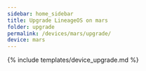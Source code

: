 ```yaml
---
sidebar: home_sidebar
title: Upgrade LineageOS on mars
folder: upgrade
permalink: /devices/mars/upgrade/
device: mars
---
```

{% include templates/device_upgrade.md %}
